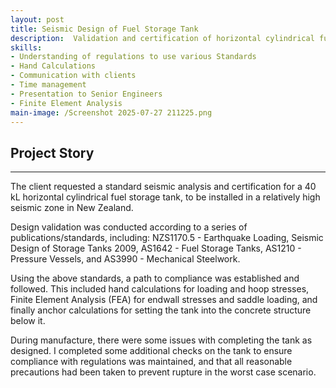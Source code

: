 ```yaml
---
layout: post
title: Seismic Design of Fuel Storage Tank
description:  Validation and certification of horizontal cylindrical fuel storage tank for seismic loading. Involved regulatory compliance, hand calculations, Finite Element Analysis, anchor consideration & validation, and communication with the client.
skills: 
- Understanding of regulations to use various Standards
- Hand Calculations
- Communication with clients
- Time management
- Presentation to Senior Engineers
- Finite Element Analysis
main-image: /Screenshot 2025-07-27 211225.png 
---
```


## Project Story
---
The client requested a standard seismic analysis and certification for a 40 kL horizontal cylindrical fuel storage tank, to be installed in a relatively high seismic zone in New Zealand. 

Design validation was conducted according to a series of publications/standards, including: NZS1170.5 - Earthquake Loading, Seismic Design of Storage Tanks 2009, AS1642 - Fuel Storage Tanks, AS1210 - Pressure Vessels, and AS3990 - Mechanical Steelwork.

Using the above standards, a path to compliance was established and followed. This included hand calculations for loading and hoop stresses, Finite Element Analysis (FEA) for endwall stresses and saddle loading, and finally anchor calculations for setting the tank into the concrete structure below it.

During manufacture, there were some issues with completing the tank as designed. I completed some additional checks on the tank to ensure compliance with regulations was maintained, and that all reasonable precautions had been taken to prevent rupture in the worst case scenario.